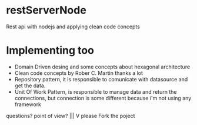 # restServerNode
Rest api with nodejs and applying clean code concepts

# Implementing too
*  Domain Driven desing and some concepts about hexagonal architecture
*  Clean code concepts by Rober C. Martin thanks a lot
*  Repository pattern, it is responsible to comunicate with datasource and get the data.
*  Unit Of Work Pattern, is responsible to manage data and return the connections, but connection is some different because i'm not using any framework


questions?
point of view?
        |||
         V
please Fork the poject

